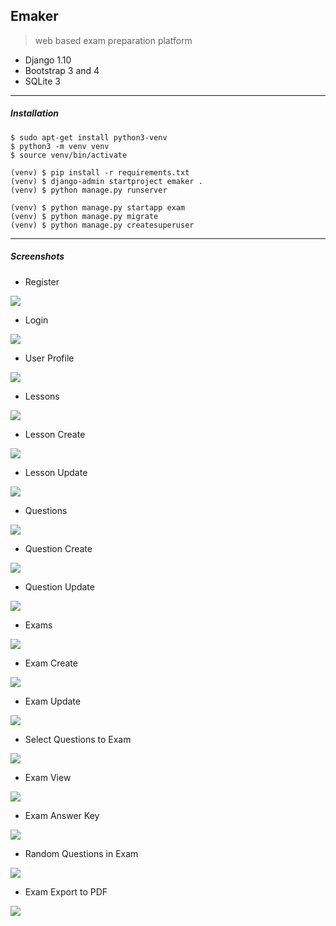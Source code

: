 ## Emaker
> web based exam preparation platform 

* Django 1.10
* Bootstrap 3 and 4
* SQLite 3

------------

##### Installation

```
$ sudo apt-get install python3-venv
$ python3 -m venv venv
$ source venv/bin/activate
```

```
(venv) $ pip install -r requirements.txt
(venv) $ django-admin startproject emaker .
(venv) $ python manage.py runserver
```

```
(venv) $ python manage.py startapp exam
(venv) $ python manage.py migrate
(venv) $ python manage.py createsuperuser
```
<hr>

##### Screenshots

* Register

<img src="/readme-img/register.png">

* Login

<img src="/readme-img/login.png">

* User Profile

<img src="/readme-img/profile.png">

* Lessons

<img src="/readme-img/lessons-index.png">

* Lesson Create

<img src="/readme-img/lesson-create.png">

* Lesson Update

<img src="/readme-img/lesson-update.png">

* Questions

<img src="/readme-img/questions-index.png">

* Question Create

<img src="/readme-img/question-create.png">

* Question Update

<img src="/readme-img/question-update.png">

* Exams

<img src="/readme-img/exams-index.png">

* Exam Create

<img src="/readme-img/exam-create.png">

* Exam Update

<img src="/readme-img/exam-update.png">

* Select Questions to Exam

<img src="/readme-img/exam-select-questions.png">

* Exam View

<img src="/readme-img/exam-view.png">

* Exam Answer Key

<img src="/readme-img/exam-answerkey.png">

* Random Questions in Exam

<img src="/readme-img/exam-random.png">

* Exam Export to PDF

<img src="/readme-img/exam-export-to-pdf.png">


